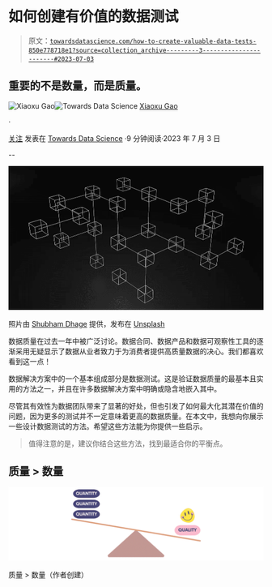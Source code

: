 # 如何创建有价值的数据测试

> 原文：[`towardsdatascience.com/how-to-create-valuable-data-tests-850e778718e1?source=collection_archive---------3-----------------------#2023-07-03`](https://towardsdatascience.com/how-to-create-valuable-data-tests-850e778718e1?source=collection_archive---------3-----------------------#2023-07-03)

## 重要的不是数量，而是质量。

[](https://medium.com/@xiaoxugao?source=post_page-----850e778718e1--------------------------------)![Xiaoxu Gao](https://medium.com/@xiaoxugao?source=post_page-----850e778718e1--------------------------------)[](https://towardsdatascience.com/?source=post_page-----850e778718e1--------------------------------)![Towards Data Science](https://towardsdatascience.com/?source=post_page-----850e778718e1--------------------------------) [Xiaoxu Gao](https://medium.com/@xiaoxugao?source=post_page-----850e778718e1--------------------------------)

·

[关注](https://medium.com/m/signin?actionUrl=https%3A%2F%2Fmedium.com%2F_%2Fsubscribe%2Fuser%2F2adc5a07e772&operation=register&redirect=https%3A%2F%2Ftowardsdatascience.com%2Fhow-to-create-valuable-data-tests-850e778718e1&user=Xiaoxu+Gao&userId=2adc5a07e772&source=post_page-2adc5a07e772----850e778718e1---------------------post_header-----------) 发表在 [Towards Data Science](https://towardsdatascience.com/?source=post_page-----850e778718e1--------------------------------) ·9 分钟阅读·2023 年 7 月 3 日[](https://medium.com/m/signin?actionUrl=https%3A%2F%2Fmedium.com%2F_%2Fvote%2Ftowards-data-science%2F850e778718e1&operation=register&redirect=https%3A%2F%2Ftowardsdatascience.com%2Fhow-to-create-valuable-data-tests-850e778718e1&user=Xiaoxu+Gao&userId=2adc5a07e772&source=-----850e778718e1---------------------clap_footer-----------)

--

[](https://medium.com/m/signin?actionUrl=https%3A%2F%2Fmedium.com%2F_%2Fbookmark%2Fp%2F850e778718e1&operation=register&redirect=https%3A%2F%2Ftowardsdatascience.com%2Fhow-to-create-valuable-data-tests-850e778718e1&source=-----850e778718e1---------------------bookmark_footer-----------)![](img/a6433b06eebe7358fd99a93d34ff62f8.png)

照片由 [Shubham Dhage](https://unsplash.com/@theshubhamdhage) 提供，发布在 [Unsplash](https://unsplash.com/)

数据质量在过去一年中被广泛讨论。数据合同、数据产品和数据可观察性工具的逐渐采用无疑显示了数据从业者致力于为消费者提供高质量数据的决心。我们都喜欢看到这一点！

数据解决方案中的一个基本组成部分是数据测试。这是验证数据质量的最基本且实用的方法之一，并且在许多数据解决方案中明确或隐含地嵌入其中。

尽管其有效性为数据团队带来了显著的好处，但也引发了如何最大化其潜在价值的问题，因为更多的测试并不一定意味着更高的数据质量。在本文中，我想向你展示一些设计数据测试的方法。希望这些方法能为你提供一些启示。

> 值得注意的是，建议你结合这些方法，找到最适合你的平衡点。

## 质量 > 数量

![](img/50cbde299cf98bb64a915f7b5a14d136.png)

质量 > 数量（作者创建）
